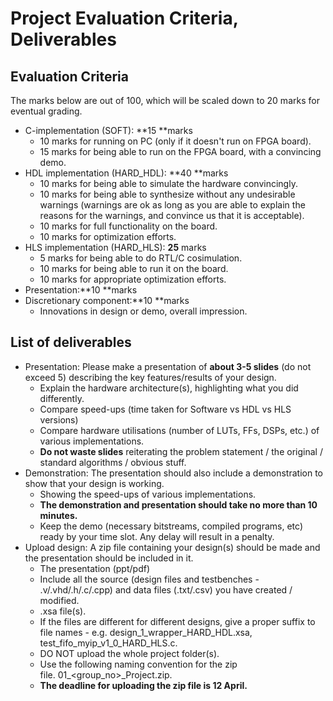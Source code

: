 # Project Evaluation Criteria, Deliverables

Evaluation Criteria 
--------------------

The marks below are out of 100, which will be scaled down to 20 marks for eventual grading.

-   C-implementation (SOFT): **15 **marks
    -   10 marks for running on PC (only if it doesn't run on FPGA board).
    -   15 marks for being able to run on the FPGA board, with a convincing demo.
-   HDL implementation (HARD_HDL): **40 **marks
    -   10 marks for being able to simulate the hardware convincingly.
    -   10 marks for being able to synthesize without any undesirable warnings (warnings are ok as long as you are able to explain the reasons for the warnings, and convince us that it is acceptable).
    -   10 marks for full functionality on the board.
    -   10 marks for optimization efforts.
-   HLS implementation (HARD_HLS): **25** marks
    -   5 marks for being able to do RTL/C cosimulation.
    -   10 marks for being able to run it on the board.
    -   10 marks for appropriate optimization efforts.
-   Presentation:**10 **marks
-   Discretionary component:**10 **marks
    -   Innovations in design or demo, overall impression.

List of deliverables
--------------------

-   Presentation: Please make a presentation of **about 3-5 slides** (do not exceed 5) describing the key features/results of your design.
    -   Explain the hardware architecture(s), highlighting what you did differently. 
    -   Compare speed-ups (time taken for Software vs HDL vs HLS versions)
    -   Compare hardware utilisations (number of LUTs, FFs, DSPs, etc.) of various implementations. 
    -   **Do not waste slides** reiterating the problem statement / the original / standard algorithms / obvious stuff.
-   Demonstration: The presentation should also include a demonstration to show that your design is working. 
    -   Showing the speed-ups of various implementations. 
    -   **The demonstration and presentation should take no more than 10 minutes.** 
    -   Keep the demo (necessary bitstreams, compiled programs, etc) ready by your time slot. Any delay will result in a penalty.
-   Upload design: A zip file containing your design(s) should be made and the presentation should be included in it. 
    -   The presentation (ppt/pdf)
    -   Include all the source (design files and testbenches - .v/.vhd/.h/.c/.cpp) and data files (.txt/.csv) you have created / modified.
    -   .xsa file(s).
    -   If the files are different for different designs, give a proper suffix to file names - e.g. design_1_wrapper_HARD_HDL.xsa, test_fifo_myip_v1_0_HARD_HLS.c.
    -   DO NOT upload the whole project folder(s).
    -   Use the following naming convention for the zip file. 01_<group_no>_Project.zip. 
    -   **The deadline for uploading the zip file is 12 April.**
